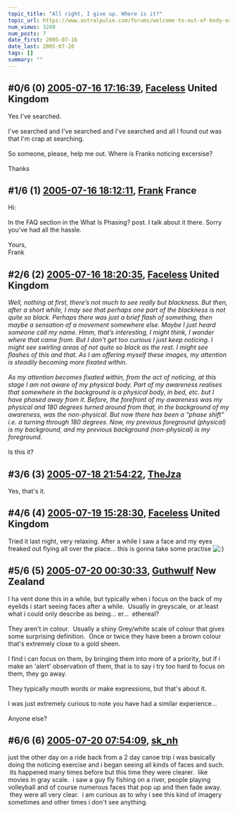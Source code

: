 ```yaml
---
topic_title: "All right, I give up. Where is it?"
topic_url: https://www.astralpulse.com/forums/welcome-to-out-of-body-experiences!/all-right-i-give-up-where-is-it
num_views: 3240
num_posts: 7
date_first: 2005-07-16
date_last: 2005-07-20
tags: []
summary: ""
---
```


## \#0/6 (0) [2005-07-16 17:16:39](https://www.astralpulse.com/forums/index.php?msg=170484), [Faceless](https://www.astralpulse.com/forums/profile/?u=1900) United Kingdom ##
<section>
Yes I've searched.
<br>
<br>
I've searched and I've searched and I've searched and all I found out was that I'm crap at searching.
<br>
<br>
So someone, please, help me out. Where is Franks noticing excersise?
<br>
<br>
Thanks
</section>

## \#1/6 (1) [2005-07-16 18:12:11](https://www.astralpulse.com/forums/index.php?msg=170486), [Frank](https://www.astralpulse.com/forums/profile/?u=359) France ##
<section>
Hi:
<br>
<br>
In the FAQ section in the What Is Phasing? post. I talk about it there. Sorry you've had all the hassle.
<br>
<br>
Yours,
<br>
Frank
</section>

## \#2/6 (2) [2005-07-16 18:20:35](https://www.astralpulse.com/forums/index.php?msg=170487), [Faceless](https://www.astralpulse.com/forums/profile/?u=1900) United Kingdom ##
<section>
<i>
 Well, nothing at first, there’s not much to see really but blackness. But then, after a short while, I may see that perhaps one part of the blackness is not quite so black. Perhaps there was just a brief flash of something, then maybe a sensation of a movement somewhere else. Maybe I just heard someone call my name. Hmm, that’s interesting, I might think, I wonder where that came from. But I don’t get too curious I just keep noticing. I might see swirling areas of not quite so black as the rest. I might see flashes of this and that. As I am offering myself these images, my attention is steadily becoming more fixated within.
 <br>
 <br>
 As my attention becomes fixated within, from the act of noticing, at this stage I am not aware of my physical body. Part of my awareness realises that somewhere in the background is a physical body, in bed, etc. but I have phased away from it. Before, the forefront of my awareness was my physical and 180 degrees turned around from that, in the background of my awareness, was the non-physical. But now there has been a “phase shift” i.e. a turning through 180 degrees. Now, my previous foreground (physical) is my background, and my previous background (non-physical) is my foreground.
</i>
<br>
<br>
Is this it?
</section>

## \#3/6 (3) [2005-07-18 21:54:22](https://www.astralpulse.com/forums/index.php?msg=170636), [TheJza](https://www.astralpulse.com/forums/profile/?u=218)  ##
<section>
Yes, that's it.
</section>

## \#4/6 (4) [2005-07-19 15:28:30](https://www.astralpulse.com/forums/index.php?msg=170684), [Faceless](https://www.astralpulse.com/forums/profile/?u=1900) United Kingdom ##
<section>
Tried it last night, very relaxing. After a while I saw a face and my eyes freaked out flying all over the place... this is gonna take some practise
<img alt=":)" class="smiley" src="https://www.astralpulse.com/forums/Smileys/fugue/smiley.png" title="Smiley"/>
</section>

## \#5/6 (5) [2005-07-20 00:30:33](https://www.astralpulse.com/forums/index.php?msg=170730), [Guthwulf](https://www.astralpulse.com/forums/profile/?u=9465) New Zealand ##
<section>
I ha vent done this in a while, but typically when i focus on the back of my eyelids i start seeing faces after a while.  Usually in greyscale, or at least what i could only describe as being... er...  ethereal?
<br>
<br>
They aren't in colour.  Usually a shiny Grey/white scale of colour that gives some surprising definition.  Once or twice they have been a brown colour that's extremely close to a gold sheen.
<br>
<br>
I find i can focus on them, by bringing them into more of a priority, but if i make an 'alert' observation of them, that is to say i try too hard to focus on them, they go away.
<br>
<br>
They typically mouth words or make expressions, but that's about it.
<br>
<br>
I was just extremely curious to note you have had a similar experience...
<br>
<br>
Anyone else?
</section>

## \#6/6 (6) [2005-07-20 07:54:09](https://www.astralpulse.com/forums/index.php?msg=170748), [sk_nh](https://www.astralpulse.com/forums/profile/?u=7270)  ##
<section>
just the other day on a ride back from a 2 day canoe trip i was basically doing the noticing exercise and i began seeing all kinds of faces and such.  its happened many times before but this time they were clearer.  like movies in gray scale.  i saw a guy fly fishing on a river, people playing volleyball and of course numerous faces that pop up and then fade away.  they were all very clear.  i am curious as to why i see this kind of imagery sometimes and other times i don't see anything.
</section>